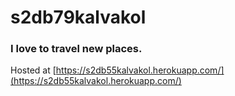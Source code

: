 # s2db79kalvakol
### I love to travel new places.
Hosted at [https://s2db55kalvakol.herokuapp.com/](https://s2db55kalvakol.herokuapp.com/)

